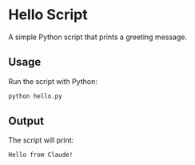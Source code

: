 # Hello Script

A simple Python script that prints a greeting message.

## Usage

Run the script with Python:

```bash
python hello.py
```

## Output

The script will print:
```
Hello from Claude!
```